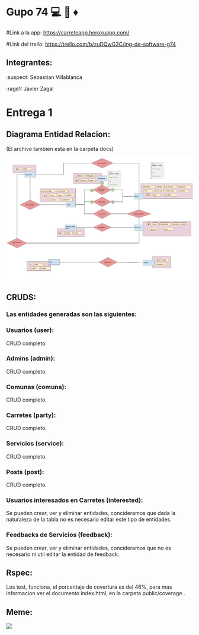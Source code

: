 # Gupo 74 :computer: :gem: :diamonds:

#Link a la app: https://carreteapp.herokuapp.com/

#Link del trello: https://trello.com/b/zuDQwG3C/ing-de-software-g74

## Integrantes:

:suspect: Sebastian Villablanca

:rage1: Javier Zagal 

# Entrega 1

## Diagrama Entidad Relacion:

(El archivo tambien esta en la carpeta docs)

<img src="Diagrama_ER_carreteapp.jpeg" >

## CRUDS:

### Las entidades generadas son las siguientes:

### Usuarios (user):
CRUD completo.

### Admins (admin): 
CRUD completo.

### Comunas (comuna): 
CRUD completo.

### Carretes (party): 
CRUD completo. 

### Servicios (service): 
CRUD completo.

### Posts (post): 
CRUD completo.

### Usuarios interesados en Carretes (interested): 
Se pueden crear, ver y eliminar entidades, concideramos que dada la naturaleza de la tabla no es necesario editar este tipo de entidades.

### Feedbacks de Servicios (feedback): 
Se pueden crear, ver y eliminar entidades, concideramos que no es necesario ni util editar la entidad de feedback.




## Rspec:

Los test, funciona, el porcentaje de covertura es del 46%, para mas informacion ver el documento index.html, en la carpeta public/coverage .





## Meme:
<img src="https://i.pinimg.com/736x/48/b6/66/48b6668e371610e0898064d992e4b996.jpg" width="250">
